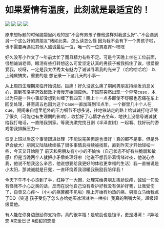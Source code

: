 # 如果爱情有温度，此刻就是最适宜的！

![](img/dec57f31-7cd5-4ff7-86d0-e86462a82c46.jpg)
![](img/ab6f776e-b89a-4a64-9fc9-f74c0d25f012.jpg)
![](img/f91b645c-c420-4ea9-a1a0-c43020b1ff3b.jpg)
![](img/97a2e920-46f4-4e6c-beb2-252ea57c800d.jpg)

原来想标题的时候脑袋里闪现的是“不会有男孩子像他这样对我这么好“、”不会遇到另一个这么好的男朋友“诸如此类，怎么读怎么怪
因为我不会有下一个男孩子啦，也不需要再遇见其他人诚诚最后一位，唯一的一位男嘉宾～嘿嘿
 
好久没写小作文了～年前太忙了而且精力有些不足。可是今天晚上坐在工位前面，很想诚诚老师，眼泪有些打转想这么可爱坚定认真的男孩子被我抓住了诶，很爱很爱我，哎呀，一定是我太优秀太有魅力了诚诚寻着我的光来了（哈哈哈哈哈）
以上纯属搞笑，重要的是 想记录一下这几天的小事～
 
从上周四生理期来临开始说起，巨痛！好久没这么痛了期间男朋友持续发消息关心，直到布洛芬药效起效才慢慢开始回应他。下班前突然出现一个异常case，本以为只是一件小事却没想到纠缠了我四天！晚上十一点多即使不舒服也忍痛在车上回复处理，甚至周五也因为这个case一直加班到10点半，一个群里几十个人在cue，期间来自组里组外的压力细节不想多说，往地铁站走的路上给诚诚打电话哭了很久（可能也有生理期的影响），收拾好了心情才去坐车，地铁上没信号诚诚就给我打电话，一直陪我到家。等我洗漱完找日剧《半泽直树》一起看、找好玩的游戏带我排解压力～
 
恢复上班以后这个事情跟进处理（不能说完美但是也很好！真的都不是事，但是外界会放大）期间又陆陆续续搞了很多事情且持续被找茬，直到昨天才开始轻松一些，今天又开始刚了 前天和男朋友有小小的不愉快（自己状态不好有些脆弱和敏感）但是当晚两个人就把小矛盾处理好啦（他说不想我带着情绪过夜，他说心疼我，他说不想我这么辛苦，他说想要给我更好的体验更幸福的生活）我一直被说是小太阳，那诚诚就是日冕，一直环绕着我温暖我鼓励我陪伴我！
 
今天下午不小心烫到了手，红肿了一大圈，处理完给男朋友撒娇说疼，诚诚一句没有怪我不小心之类的话，反而在说他自己没有看护好我没有保护好我，让我受伤了，自责又心疼～（小小的痛苦都不见啦）晚上开始有灼热的痛，男票立马给我点了DQ（笑道 孩子受伤了怎么办给她买冰淇淋哄一哄啦）我真的咧嘴大笑，超级超级爱他。
 
有人能在你身边鼓励你支持你，真的很幸福！是软肋也是铠甲，更是港湾！
#异地恋 #恋爱日记 #甜甜的恋爱